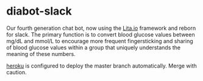 # diabot-slack

Our fourth generation chat bot, now using the [Lita.io](https://www.lita.io) framework and reborn for slack.  The primary function is to convert blood glucose values between mg/dL and mmol/L to encourage more frequent fingersticking and sharing of blood glucose values within a group that uniquely understands the meaning of these numbers.

[heroku](https://www.heroku.com/) is configured to deploy the master branch automatically.  Merge with caution.
